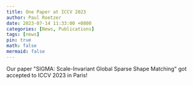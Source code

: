 ```yaml
---
title: One Paper at ICCV 2023
author: Paul Roetzer
date: 2023-07-14 11:33:00 +0800
categories: [News, Publications]
tags: [news]
pin: true
math: false
mermaid: false
---
```


Our paper "SIGMA: Scale-Invariant Global Sparse Shape Matching" got accepted to ICCV 2023 in Paris!
